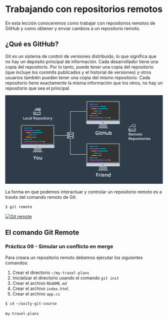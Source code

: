 # Trabajando con repositorios remotos

En esta lección conoceremos como trabajar con repositorios remotos de GitHub y como obtener y enviar cambios a un repositorio remoto.

## ¿Qué es GitHub?

Git es un sistema de control de versiones distribuido, lo que significa que no hay un depósito principal de información. Cada desarrollador tiene una copia del repositorio. Por lo tanto, puede tener una copia del repositorio (que incluye los commits publicados y el historial de versiones) y otros usuarios también pueden tener una copia del mismo repositorio. Cada repositorio tiene exactamente la misma información que los otros, no hay un repositorio que sea el principal.

![img_11_git_remote_01](images/img_11_git_remote_01.png)

La forma en que podemos interactuar y controlar un repositorio remoto es a través del comando remoto de Git:

```bash
$ git remote
```

[![Git remote](http://img.youtube.com/vi/414f0ukhOTY/0.jpg)](http://www.youtube.com/watch?v=414f0ukhOTY "Git remote")

## El comando Git Remote

### Práctica 09 - Simular un conflicto en merge

Para creara un repositorio remoto debemos ejecutar los siguientes comandos:

 1. Crear el directorio `~/my-travel-plans`
 2. Inicializar el directorio usando el comando `git init`
 3. Crear el archivo `README.md`
 4. Crear el archivo `index.html`
 5. Crear el archivo `app.cs`

```bash
$ cd ~/axity-git-course
```
`my-travel-plans`
<!--stackedit_data:
eyJoaXN0b3J5IjpbLTE2MzA0MzEyMzIsLTE1NDQwMzU3MDcsMT
cxMjQyMzk0MSwxMzY0ODc5MTg3LDcwNjgwMDk3MSwxMzc2ODQ4
MDk0LC01MjI3Nzk5MDYsNTM0MDk4MDE3XX0=
-->